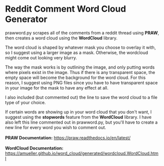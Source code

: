 # Reddit Comment Word Cloud Generator

prawword.py scrapes all of the comments from a reddit thread using **PRAW**, then creates a word cloud using the **WordCloud** library. </br>

The word cloud is shaped by whatever mask you choose to overlay it with, so I suggest using a larger image as a mask. Otherwise, the wordcloud might come out looking very blurry. </br>

The way the mask works is by outlining the image, and only putting words where pixels exist in the image. Thus if there is any transparent space, the empty space will become the background for the word cloud. For this reason, I suggest using PNG files since you have to have transparent space in your image for the mask to have any effect at all. </br> 

I also included (but commented out) the line to save the word cloud to a file type of your choice.</br>

If certain words are showing up in your word cloud that you don't want, I suggest using the **stopwords** feature from the **WordCloud** library. I have also left this line commented out in prawword.py, but you'll have to create a new line for every word you wish to comment out. </br> </br>
**PRAW Documentation:** https://praw.readthedocs.io/en/latest/ </br>
</br>
**WordCloud Documentation:** https://amueller.github.io/word_cloud/generated/wordcloud.WordCloud.html </br>

